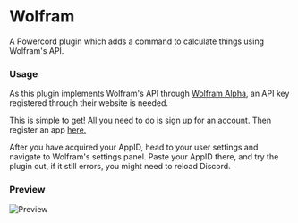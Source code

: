 # Wolfram
A Powercord plugin which adds a command to calculate things using Wolfram's API.

### Usage
As this plugin implements Wolfram's API through [Wolfram Alpha](https://www.wolframalpha.com/), an API key registered through their website is needed. 

This is simple to get! All you need to do is sign up for an account. Then register an app [here.](https://developer.wolframalpha.com/portal/myapps/)

After you have acquired your AppID, head to your user settings and navigate to Wolfram's settings panel. Paste your AppID there, and try the plugin out, if it still errors, you might need to reload Discord.

### Preview
![Preview](https://github.com/ItsSyfe/Wolfram/blob/master/wolfram.gif)
